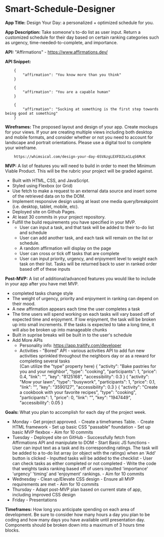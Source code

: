 # Smart-Schedule-Designer
**App Title:** Design Your Day: a personalized + optimized schedule for you.

**App Description:** Take someone's to-do list as user input. Return a customized schedule for their day based on certain ranking categories such as urgency, time-needed-to-complete, and importance.

**API:** "Affirmations" - https://www.affirmations.dev/

**API Snippet:** 

        {
            "affirmation": "You know more than you think"
        }

        {
            "affirmation": "You are a capable human"
        }

        {
            "affirmation": "Sucking at something is the first step towards being good at something"
        }



**Wireframes:** The proposed layout and design of your app. Create mockups for your views. If your are creating multiple views including both desktop and mobile formats, and consider whether or not you need to account for landscape and portrait orientations. Please use a digital tool to complete your wireframe.

        https://whimsical.com/design-your-day-6SVAzgLEXFD2Lm1LqS6McK

**MVP:** A list of features you will need to build in order to meet the Minimum Viable Product. This will be the rubric your project will be graded against.

- Built with HTML, CSS, and JavaScript.
- Styled using Flexbox (or Grid)
- Use fetch to make a request to an external data source and insert some of the retrieved data on to the DOM.
- Implement responsive design using at least one media query/breakpoint (i.e. desktop, tablet, mobile, etc).
- Deployed site on Github Pages.
- At least 30 commits in your project repository.
- Fulfill the build requirements you have specified in your MVP.
  * User can input a task, and that task will be added to their to-do list and schedule
  * User can add another task, and each task will remain on the list or schedule.
  * A random affirmation will display on the page
  * User can cross or tick off tasks that are complete
  * User can input priority, urgency, and enjoyment level to weight each task on their list. Tasks will be returned back to user in ranked order based off of these inputs

**Post-MVP:** 
A list of additional/advanced features you would like to include in your app after you have met MVP.

- completed tasks change style
- The weight of urgency, priority and enjoyment in ranking can depend on their mood.
- A new affirmation appears each time the user completes a task
- The time users will spend working on each tasks will vary based off of expected time and enjoyment. If low enjoyment, the task will be broken up into small increments. If the tasks is expected to take a long time, it will also be broken up into manageable chunks
- Built in suprise breaks will be built in to the user's schedule
- Add More APIs 
  * Personality info: https://app.traitify.com/developer
  * Activities - "Bored" API - various activities API to add fun new activities sprinkled throughout the neighbors day or as a reward for completing several tasks  
     (Can utilize the "type" property here)
    {
        "activity": "Bake pastries for you and your neighbor",
        "type": "cooking",
        "participants": 1,
        "price": 0.4,
        "link": "",
        "key": "8125168",
        "accessibility": 0.3
    }
    {
       "activity": "Mow your lawn",
       "type": "busywork",
       "participants": 1,
       "price": 0.1,
       "link": "",
       "key": "3590127",
       "accessibility": 0.3
    }
    {
        "activity": "Create a cookbook with your favorite recipes",
        "type": "cooking",
        "participants": 1,
        "price": 0,
        "link": "",
        "key": "1947449",
        "accessibility": 0.05
    }


**Goals:** What you plan to accomplish for each day of the project week.
- Monday
        - Get project approved. 
        - Create a timeframes Table. 
        - Create HTML framework
        - Set up basic CSS "passable" foundation
        - Set up basic MVP flexbox
        - Aim for 10 commits
- Tuesday
        - Deployed site on GitHub
        - Successfully fetch from Affirmations API and manipulate to DOM
        - Start Basic JS functions
                - User can input text as a task and its corresponding ratings. The task will be added to a to-do list array (or object with the ratings) when an        'Add' button is clicked
                - Inputted tasks will be added to the checklist
                - User can check tasks as either completed or not completed
        - Write the code that weights tasks ranking based off of users inputted 'importance' 'urgency' 'timing' and 'enjoyment' rankings.
        - Aim for 10 commits
- Wednesday
        - Clean up/Elevate CSS design
        - Ensure all MVP requirements are met
        - Aim for 10 commits
- Thursday
        - Adapt post-MVP plan based on current state of app, including improved CSS design
- Friday
        - Presentations

**Timeframes:** How long you anticipate spending on each area of development. Be sure to consider how many hours a day you plan to be coding and how many days you have available until presentation day. Components should be broken down into a maximum of 3 hours time blocks.
